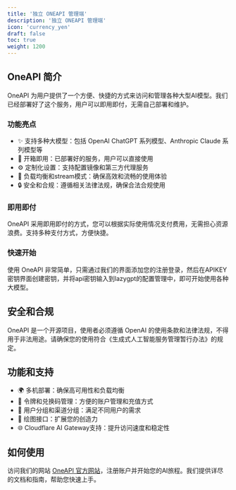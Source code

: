 ```yaml
---
title: '独立 ONEAPI 管理端'
description: '独立 ONEAPI 管理端'
icon: 'currency_yen'
draft: false
toc: true
weight: 1200
---
```



## OneAPI 简介
OneAPI 为用户提供了一个方便、快捷的方式来访问和管理各种大型AI模型。我们已经部署好了这个服务，用户可以即用即付，无需自己部署和维护。

### 功能亮点
- ✨ 支持多种大模型：包括 OpenAI ChatGPT 系列模型、Anthropic Claude 系列模型等
- 🚀 开箱即用：已部署好的服务，用户可以直接使用
- ⚙️ 定制化设置：支持配置镜像和第三方代理服务
- 🔄 负载均衡和stream模式：确保高效和流畅的使用体验
- 🔒 安全和合规：遵循相关法律法规，确保合法合规使用

### 即用即付
OneAPI 采用即用即付的方式，您可以根据实际使用情况支付费用，无需担心资源浪费。支持多种支付方式，方便快捷。

### 快速开始
使用 OneAPI 非常简单，只需通过我们的界面添加您的注册登录，然后在APIKEY密钥界面创建密钥，并将api密钥输入到lazygpt的配置管理中，即可开始使用各种大模型。

## 安全和合规
OneAPI 是一个开源项目，使用者必须遵循 OpenAI 的使用条款和法律法规，不得用于非法用途。请确保您的使用符合《生成式人工智能服务管理暂行办法》的规定。

## 功能和支持
- 🌍 多机部署：确保高可用性和负载均衡
- 🔑 令牌和兑换码管理：方便的账户管理和充值方式
- 👥 用户分组和渠道分组：满足不同用户的需求
- 🎨 绘图接口：扩展您的创造力
- 🌐 Cloudflare AI Gateway支持：提升访问速度和稳定性

## 如何使用
访问我们的网站 [OneAPI 官方网站](https://oneapi.yunka.sale)，注册账户并开始您的AI旅程。我们提供详尽的文档和指南，帮助您快速上手。
